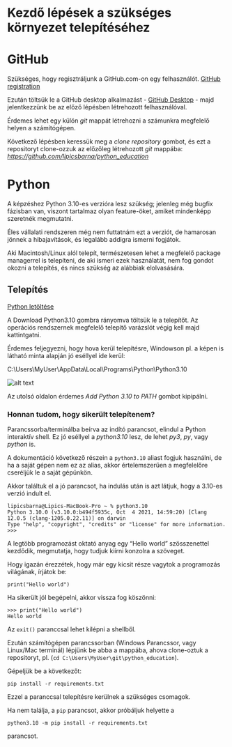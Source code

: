  # Kezdő lépések a szükséges környezet telepítéséhez




# GitHub

Szükséges, hogy regisztráljunk a GitHub.com-on egy felhasználót.
[GitHub registration](https://github.com/join)



Ezután töltsük le a GitHub desktop alkalmazást -
[GitHub Desktop](https://desktop.github.com/) - 
majd jelentkezzünk be az előző lépésben létrehozott felhasználóval.


Érdemes lehet egy külön _git_ mappát létrehozni a számunkra megfelelő helyen a számítógépen.


Következő lépésben keressük meg a _clone repository_ gombot, és 
ezt a repositoryt clone-ozzuk az előzőleg létrehozott _git_ mappába: _https://github.com/lipicsbarna/python_education_




# Python


A képzéshez Python 3.10-es verzióra lesz szükség; jelenleg még bugfix fázisban van, viszont tartalmaz olyan feature-öket, amiket mindenképp szeretnék megmutatni.


Éles vállalati rendszeren még nem futtatnám ezt a verziót, de hamarosan jönnek a hibajavítások, és legalább addigra ismerni fogjátok.




Aki Macintosh/Linux alól telepít, természetesen lehet a megfelelő package managerrel is telepíteni, de aki ismeri ezek használatát, nem fog gondot okozni a telepítés, és nincs szükség az alábbiak elolvasására.




## Telepítés


[Python letöltése](https://www.python.org/downloads/)

A Download Python3.10 gombra rányomva töltsük le a telepítőt. Az operációs rendszernek megfelelő telepítő varázslót végig kell majd kattintgatni.

Érdemes feljegyezni, hogy hova kerül telepítésre, 
Windowson pl. a képen is látható minta alapján jó eséllyel ide kerül:

C:\Users\MyUser\AppData\Local\Programs\Python\Python3.10

![alt text](https://docs.python.org/3/_images/win_installer.png)

Az utolsó oldalon érdemes _Add Python 3.10 to PATH_ gombot kipipálni.




### Honnan tudom, hogy sikerült telepítenem?
Parancssorba/terminálba beírva az indító parancsot, elindul a Python interaktív shell.
Ez jó eséllyel a _python3.10_ lesz, de lehet _py3_, _py_, vagy _python_ is.

A dokumentáció következő részein a `python3.10` aliast fogjuk használni, de ha a saját gépen nem ez az alias, akkor értelemszerűen a megfelelőre cseréljük le a saját gépünkön.

Akkor találtuk el a jó parancsot, ha indulás után is azt látjuk, hogy a 3.10-es verzió indult el.





```
lipicsbarna@Lipics-MacBook-Pro ~ % python3.10
Python 3.10.0 (v3.10.0:b494f5935c, Oct  4 2021, 14:59:20) [Clang 12.0.5 (clang-1205.0.22.11)] on darwin
Type "help", "copyright", "credits" or "license" for more information.
>>>
```





A legtöbb programozást oktató anyag egy “Hello world” szösszenettel kezdődik, megmutatja, hogy tudjuk kiírni konzolra a szöveget.

Hogy igazán érezzétek, hogy már egy kicsit része vagytok a programozás világának, írjátok be:


`print("Hello world")`


Ha sikerült jól begépelni, akkor vissza fog köszönni:


```
>>> print("Hello world")
Hello world
```

Az `exit()` paranccsal lehet kilépni a shellből.




Ezután számítógépen parancssorban (Windows Parancssor, vagy Linux/Mac terminál) lépjünk be abba a mappába, 
ahova clone-oztuk a repositoryt, pl. (`cd C:\Users\MyUser\git\python_education`).


Gépeljük be a következőt:


`pip install -r requirements.txt`


Ezzel a paranccsal telepítésre kerülnek a szükséges csomagok.

Ha nem találja, a `pip` parancsot, akkor próbáljuk helyette a 

`python3.10 -m pip install -r requirements.txt` 

parancsot.

